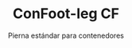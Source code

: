 ---
title: "ConFoot-leg CF"
subtitle: "Pierna estándar para contenedores"
mainImage: "/images/products/confoot-leg-cf-main.jpg"
gallery:
  - "/images/products/confoot-leg-cf-1.jpg"
  - "/images/products/confoot-leg-cf-2.jpg"
  - "/images/products/confoot-leg-cf-3.jpg"
shortDescription: "ConFoot-leg CF es nuestra solución estándar de patas para contenedores, perfecta para operaciones rutinarias de manipulación de contenedores."
technicalDescription: "El ConFoot-leg CF presenta un diseño robusto optimizado para contenedores de envío estándar, con nuestro sistema de fijación patentado para una implementación rápida."
videoID: "C2KwnEb-npU"
specifications:
  - name: "Peso"
    value: "24 kg"
  - name: "Capacidad de carga"
    value: "34 toneladas"
  - name: "Dimensiones"
    value: "45 × 30 × 25 cm"
  - name: "Material"
    value: "Acero de alta calidad"
  - name: "Rango de altura"
    value: "1,043 mm a 1,448 mm"
price: "3.600 EUR"
priceVAT: "4.356 EUR con"
pricingNotes: "Precios por volumen disponibles para operadores de flotas. Contáctanos para más detalles."
buyLink: "/contact"
howToUse: |
  1. Coloque la pierna CF en la pieza de esquina del contenedor
  2. Asegure el mecanismo de bloqueo
  3. Repita en todas las esquinas necesarias
  4. Verifique la estabilidad antes de proceder con las operaciones
benefits:
  - title: "Eficiencia operativa"
    description: "Acelera los procesos de manipulación de contenedores, reduciendo los tiempos de carga y descarga"
  - title: "Reducción de la necesidad de equipos"
    description: "Minimiza la dependencia de grúas y montacargas, reduciendo los costos operativos"
  - title: "Adaptabilidad"
    description: "Funciona en diversos entornos operativos, desde puertos hasta almacenes"
  - title: "Durabilidad"
    description: "Diseñado para soportar el uso industrial intensivo con un mantenimiento mínimo"
  - title: "Impacto ambiental"
    description: "Reduce las emisiones de carbono al eliminar la necesidad de maquinaria pesada y equipos que consumen combustible"
  - title: "Mejora de la seguridad"
    description: "Estabiliza los contenedores durante la manipulación, reduciendo el riesgo de accidentes y daños a la carga"
articleContent: |
  ## ¿Qué es ConFoot-leg CF?
  
  ConFoot-leg CF es un sistema moderno y ligero creado para facilitar y hacer más eficiente la manipulación de contenedores. Estas patas para contenedores ofrecen una alternativa portátil y sencilla al uso de maquinaria pesada para cargar y descargar contenedores de envío estándar. Esta tecnología está diseñada para ser utilizada por una sola persona, ofreciendo una solución rentable y flexible para diferentes industrias.
  
  ## Cómo funciona
  
  ConFoot-leg CF elimina la necesidad de grúas, montacargas u otros equipos pesados durante la manipulación de contenedores. Su diseño permite a las empresas reducir los costos operativos, ahorrar tiempo y mejorar la flexibilidad logística. Al optimizar la manipulación y el transporte de mercancías, ConFoot-leg CF mejora la fiabilidad y eficiencia de la cadena de suministro global.
  
  ## Cómo funciona ConFoot-leg CF
  
  ### Mecanismo principal
  
  ConFoot-leg CF utiliza un diseño simple pero eficaz para funcionar. Las patas se fijan firmemente a las esquinas de los contenedores de envío estándar mediante un sistema de sujeción robusto que garantiza la estabilidad. Fabricadas con materiales ligeros pero duraderos, cada pata pesa solo 24 kg, lo que facilita su manejo por una sola persona. El proceso de fijación es eficiente, permitiendo una instalación rápida sin necesidad de herramientas especiales o maquinaria pesada. Una vez instaladas, las patas crean una plataforma estable para cargar, descargar o almacenar temporalmente contenedores.
  
  La altura de las patas se puede ajustar de 1,043 mm a 1,448 mm. Este rango ajustable cubre diversas necesidades operativas, asegurando que el sistema funcione con diferentes tamaños de contenedores y entornos. Esta versatilidad facilita la manipulación de contenedores en diferentes configuraciones logísticas, incluyendo puertos y almacenes.
  
  ### Beneficios del mecanismo
  
  1. **Reduce la dependencia de maquinaria pesada**: ConFoot-leg CF elimina la necesidad de grúas o montacargas, lo que reduce los costos operativos y disminuye el impacto ambiental.
  2. **Mejora la seguridad**: El sistema estabiliza los contenedores durante la manipulación, reduciendo la probabilidad de accidentes o daños.
  3. **Aumenta la eficiencia**: Gracias a su diseño ligero y fácil instalación, las operaciones pueden realizarse más rápidamente, incluso en zonas con infraestructura limitada.
  4. **Incrementa la portabilidad**: Las patas son fáciles de transportar y pueden ser utilizadas en ubicaciones remotas, lo que las hace aptas para diversas industrias y aplicaciones.
  
  El diseño de ConFoot-leg CF simplifica el proceso de manipulación de contenedores, ofreciendo una opción rentable y sostenible para los desafíos logísticos modernos.
  
  
  ## Aplicaciones de ConFoot-leg CF
  
  ### Dónde se utiliza ConFoot-leg CF
  ConFoot-leg CF mejora significativamente las operaciones en logística y transporte, transformando la forma en que se manipulan los contenedores. Su diseño ligero y portátil permite cargar, descargar y mover contenedores sin necesidad de grúas o montacargas. Esto es especialmente útil en áreas remotas o en lugares donde la maquinaria pesada no está disponible, lo que agiliza los procesos y reduce los costos. Al mismo tiempo, ayuda a puertos, almacenes y centros de distribución a trabajar de manera más eficiente al reducir el tiempo y la mano de obra requeridos para la manipulación de contenedores.
  
  ### Lugares pequeños donde no se pueden utilizar grúas
  ConFoot-leg CF es una opción práctica para lugares pequeños donde no se pueden utilizar grúas, como puertos, almacenes y centros de distribución. Proporciona una solución fiable y rentable para la manipulación de contenedores en estos entornos, siendo una opción ideal para empresas que necesitan transportar y almacenar mercancías en ubicaciones remotas.
  
  ### Construcción modular y almacenamiento de equipos
  ConFoot-leg CF es una opción práctica para proyectos de construcción modular, ofreciendo soluciones fiables para instalaciones temporales. Los equipos de construcción lo utilizan para almacenar y transportar de manera segura y eficiente herramientas, maquinaria y materiales prefabricados. Su portabilidad y simplicidad lo hacen ideal para sitios de construcción que requieren un montaje y desmontaje rápido. Además, garantiza el almacenamiento seguro de equipos utilizados en instalaciones sanitarias modulares, permitiendo una rápida implementación en diversos entornos.
  
  El diseño adaptable y eficiente de ConFoot-leg CF lo convierte en una opción preferente en diferentes industrias, mejorando los flujos de trabajo y maximizando el uso de los recursos.
  
  
  ### Ventajas y Limitaciones
  
  #### Ventajas
  
  ConFoot-leg CF ofrece varios beneficios notables para la manipulación de contenedores. Su diseño ligero, con cada pata pesando solo 24 kg, facilita su transporte e instalación. Cada pata puede soportar hasta 30 toneladas, ofreciendo una alta estabilidad que se adapta a diversas operaciones logísticas. El rango ajustable de altura (1,043 mm–1,448 mm) le permite satisfacer diferentes necesidades de contenedores, aumentando su versatilidad. Su naturaleza portátil reduce la necesidad de maquinaria pesada como grúas o montacargas, lo que conlleva importantes ahorros en costos y una mayor eficiencia operativa. Además, su diseño ecológico reduce las emisiones de carbono, alineándose con los esfuerzos de sostenibilidad.
  
  #### Limitaciones
  
  A pesar de sus beneficios, ConFoot-leg CF presenta algunas desventajas. Solo es compatible con tipos específicos de contenedores, lo que puede limitar su uso en algunos escenarios logísticos. Además, si bien el proceso de instalación manual es sencillo, puede no integrarse bien en flujos de trabajo altamente automatizados, creando desafíos potenciales para operaciones que dependen en gran medida de la mecanización. Estos factores deben evaluarse cuidadosamente al planificar el uso de ConFoot-leg CF en sistemas de cadena de suministro complejos.
  
  
  ## Desarrollos futuros
  
  ### Investigación actual
  Los investigadores están trabajando para mejorar las capacidades estructurales de ConFoot-leg CF. Su objetivo es aumentar su capacidad de carga más allá del límite actual de 30 toneladas para manejar contenedores de envío más pesados. Los esfuerzos también se centran en optimizar la composición de materiales para hacer el producto más duradero, manteniéndolo al mismo tiempo ligero y portátil. Además, se están desarrollando opciones de personalización para satisfacer necesidades específicas de la industria, como el manejo de contenedores con dimensiones únicas o tipos de carga especializados.
  
  ### Innovaciones prospectivas
  Los desarrollos futuros para ConFoot-leg CF incluyen la incorporación de tecnología IoT (Internet de las Cosas) para permitir la monitorización en tiempo real de la estabilidad y posición del contenedor. Esta función permitiría a los operadores rastrear remotamente las condiciones del contenedor, mejorando la seguridad y eficiencia. Otra innovación planificada es la automatización, que consiste en diseñar patas autoajustables que puedan alinear y estabilizar automáticamente los contenedores. Esto reduciría la necesidad de ajustes manuales. Estos avances tienen como objetivo minimizar los tiempos de inactividad y hacer que los procesos logísticos sean más fluidos.
  
  Estas actualizaciones tecnológicas ayudarán a ConFoot-leg CF a continuar liderando el campo de la manipulación de contenedores. Establecen nuevos estándares de eficiencia e innovación en la industria logística.
---